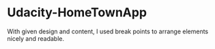 # Udacity-HomeTownApp
With given design and content, I used break points to arrange elements nicely and readable.
